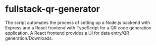 # fullstack-qr-generator
The script automates the process of setting up a Node.js backend with Express and a React frontend with TypeScript for a QR code generation application. A React frontend provides a UI for data entry/QR generation/Downloads.
